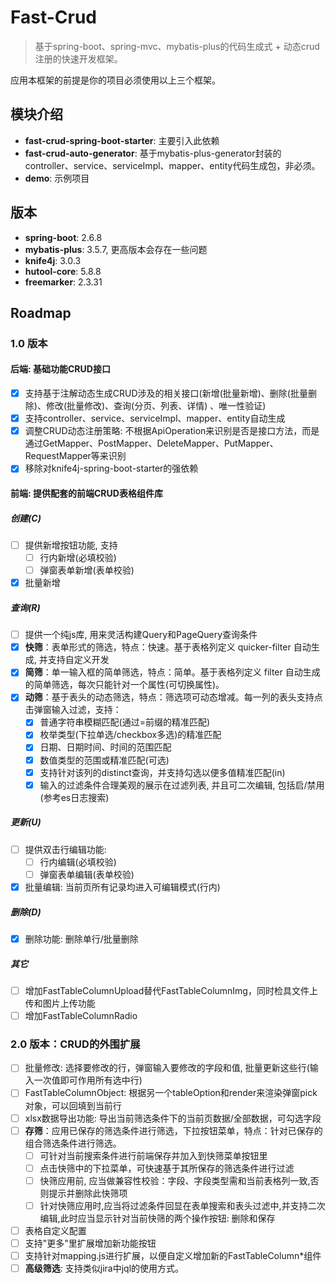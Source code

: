 # Fast-Crud

> 基于spring-boot、spring-mvc、mybatis-plus的代码生成式 + 动态crud注册的快速开发框架。

应用本框架的前提是你的项目必须使用以上三个框架。

## 模块介绍

- **fast-crud-spring-boot-starter**: 主要引入此依赖
- **fast-crud-auto-generator**: 基于mybatis-plus-generator封装的controller、service、serviceImpl、mapper、entity代码生成包，非必须。
- **demo**: 示例项目

## 版本

- **spring-boot**: 2.6.8
- **mybatis-plus**: 3.5.7, 更高版本会存在一些问题
- **knife4j**: 3.0.3
- **hutool-core**: 5.8.8
- **freemarker**: 2.3.31

## Roadmap

### 1.0 版本
#### 后端: 基础功能CRUD接口

- [x] 支持基于注解动态生成CRUD涉及的相关接口(新增(批量新增)、删除(批量删除)、修改(批量修改)、查询(分页、列表、详情)
  、唯一性验证)
- [x] 支持controller、service、serviceImpl、mapper、entity自动生成
- [x] 调整CRUD动态注册策略: 不根据ApiOperation来识别是否是接口方法，而是通过GetMapper、PostMapper、DeleteMapper、PutMapper、RequestMapper等来识别
- [x] 移除对knife4j-spring-boot-starter的强依赖

#### 前端: 提供配套的前端CRUD表格组件库

##### 创建(C)

- [ ] 提供新增按钮功能, 支持
  - [ ] 行内新增(必填校验)
  - [ ] 弹窗表单新增(表单校验)
- [x] 批量新增

##### 查询(R)

- [ ] 提供一个纯js库, 用来灵活构建Query和PageQuery查询条件
- [x] **快筛**：表单形式的筛选，特点：快速。基于表格列定义 quicker-filter 自动生成, 并支持自定义开发
- [x] **简筛**：单一输入框的简单筛选，特点：简单。基于表格列定义 filter 自动生成的简单筛选，每次只能针对一个属性(可切换属性)。
- [x] **动筛**：基于表头的动态筛选，特点：筛选项可动态增减。每一列的表头支持点击弹窗输入过滤，支持：
    - [x] 普通字符串模糊匹配(通过=前缀的精准匹配)
    - [x] 枚举类型(下拉单选/checkbox多选)的精准匹配
    - [x] 日期、日期时间、时间的范围匹配
    - [x] 数值类型的范围或精准匹配(可选)
    - [x] 支持针对该列的distinct查询，并支持勾选以便多值精准匹配(in)
    - [x] 输入的过滤条件合理美观的展示在过滤列表, 并且可二次编辑, 包括启/禁用(参考es日志搜索)

##### 更新(U)

- [ ] 提供双击行编辑功能: 
  - [ ] 行内编辑(必填校验)
  - [ ] 弹窗表单编辑(表单校验)
- [x] 批量编辑: 当前页所有记录均进入可编辑模式(行内)

##### 删除(D)

- [x] 删除功能: 删除单行/批量删除

##### 其它
- [ ] 增加FastTableColumnUpload替代FastTableColumnImg，同时检具文件上传和图片上传功能
- [ ] 增加FastTableColumnRadio

### 2.0 版本：CRUD的外围扩展

- [ ] 批量修改: 选择要修改的行，弹窗输入要修改的字段和值, 批量更新这些行(输入一次值即可作用所有选中行)
- [ ] FastTableColumnObject: 根据另一个tableOption和render来渲染弹窗pick对象，可以回填到当前行
- [ ] xlsx数据导出功能: 导出当前筛选条件下的当前页数据/全部数据，可勾选字段
- [ ] **存筛**：应用已保存的筛选条件进行筛选，下拉按钮菜单，特点：针对已保存的组合筛选条件进行筛选。
  - [ ] 可针对当前搜索条件进行前端保存并加入到快筛菜单按钮里
  - [ ] 点击快筛中的下拉菜单，可快速基于其所保存的筛选条件进行过滤
  - [ ] 快筛应用前, 应当做兼容性校验：字段、字段类型需和当前表格列一致,否则提示并删除此快筛项
  - [ ] 针对快筛应用时,应当将过滤条件回显在表单搜索和表头过滤中,并支持二次编辑,此时应当显示针对当前快筛的两个操作按钮:
  删除和保存
- [ ] 表格自定义配置
- [ ] 支持"更多"里扩展增加新功能按钮
- [ ] 支持针对mapping.js进行扩展，以便自定义增加新的FastTableColumn*组件
- [ ] **高级筛选**: 支持类似jira中jql的使用方式。 
